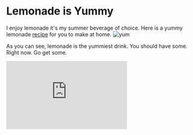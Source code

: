 <html>
<head>
<title>Lab 8 by Stephan Reilly - 150444130</title>
</head>
<body>

<!-- This is my header -->
<h1>Lemonade is Yummy</h1>

<!-- This is my body paragraph -->
<p>
I enjoy lemonade it's my summer beverage of choice. Here is a yummy lemonade 
<a href = "http://www.simplyrecipes.com/recipes/perfect_lemonade/">recipe</a> for you to make at home.

<img src="http://www.theluxuryspot.com/wp-content/uploads/2011/08/Iced-cold-lemonade.jpg" title = "yum">

As you can see, lemonade is the yummiest drink. You should have some. Right now. Go get some.

<iframe width="320" height="180" src="https://www.youtube.com/watch?v=uSuSSk0rS-E" frameborder="0" allowfullscreen></iframe>
</p>

</body>
</html>
